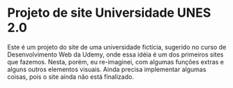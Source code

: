 # Projeto de site Universidade UNES 2.0

Este é um projeto do site de uma universidade  fictícia, sugerido no curso de Desenvolvimento Web da Udemy, onde essa idéia é um dos primeiros sites que fazemos. Nesta, porém, eu re-imaginei, com algumas funções extras e alguns outros elementos visuais. Ainda precisa implementar algumas coisas, pois o site ainda não está finalizado.
